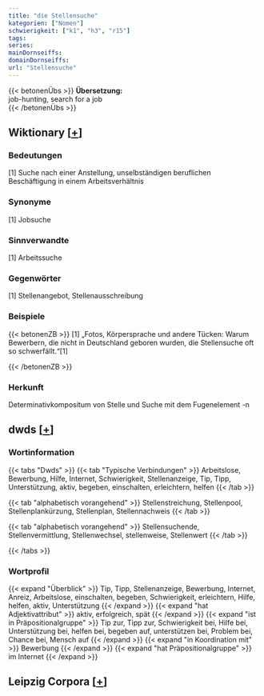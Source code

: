 ```yaml
---
title: "die Stellensuche"
kategorien: ["Nomen"]
schwierigkeit: ["k1", "h3", "r15"]
tags:
series:
mainDornseiffs:
domainDornseiffs:
url: "Stellensuche"
---
```


{{< betonenÜbs >}}
**Übersetzung:**  
job-hunting, search for a job  
{{< /betonenÜbs >}}

## Wiktionary [[+](https://de.wiktionary.org/wiki/Stellensuche)]

### Bedeutungen
[1] Suche nach einer Anstellung, unselbständigen beruflichen Beschäftigung in einem Arbeitsverhältnis  

### Synonyme
[1] Jobsuche  

### Sinnverwandte
[1] Arbeitssuche  

### Gegenwörter
[1] Stellenangebot, Stellenausschreibung  

### Beispiele
{{< betonenZB >}}
[1] „Fotos, Körpersprache und andere Tücken: Warum Bewerbern, die nicht in Deutschland geboren wurden, die Stellensuche oft so schwerfällt.“[1]  

{{< /betonenZB >}}
### Herkunft
Determinativkompositum von Stelle und Suche mit dem Fugenelement -n  



## dwds [[+](https://www.dwds.de/wb/Stellensuche)]

### Wortinformation
{{< tabs "Dwds" >}}
{{< tab "Typische Verbindungen" >}}
Arbeitslose, Bewerbung, Hilfe, Internet, Schwierigkeit, Stellenanzeige, Tip, Tipp, Unterstützung, aktiv, begeben, einschalten, erleichtern, helfen
{{< /tab >}}

{{< tab "alphabetisch vorangehend" >}}
Stellenstreichung, Stellenpool, Stellenplankürzung, Stellenplan, Stellennachweis
{{< /tab >}}

{{< tab "alphabetisch vorangehend" >}}
Stellensuchende, Stellenvermittlung, Stellenwechsel, stellenweise, Stellenwert
{{< /tab >}}

{{< /tabs >}}

### Wortprofil
{{< expand "Überblick" >}} Tip, Tipp, Stellenanzeige, Bewerbung, Internet, Anreiz, Arbeitslose, einschalten, begeben, Schwierigkeit, erleichtern, Hilfe, helfen, aktiv, Unterstützung {{< /expand >}}
{{< expand "hat Adjektivattribut" >}} aktiv, erfolgreich, spät {{< /expand >}}
{{< expand "ist in Präpositionalgruppe" >}} Tip zur, Tipp zur, Schwierigkeit bei, Hilfe bei, Unterstützung bei, helfen bei, begeben auf, unterstützen bei, Problem bei, Chance bei, Mensch auf {{< /expand >}}
{{< expand "in Koordination mit" >}} Bewerbung {{< /expand >}}
{{< expand "hat Präpositionalgruppe" >}} im Internet {{< /expand >}}

## Leipzig Corpora [[+](https://corpora.uni-leipzig.de/en/res?word=Stellensuche&corpusId=deu_newscrawl-public_2018)]

